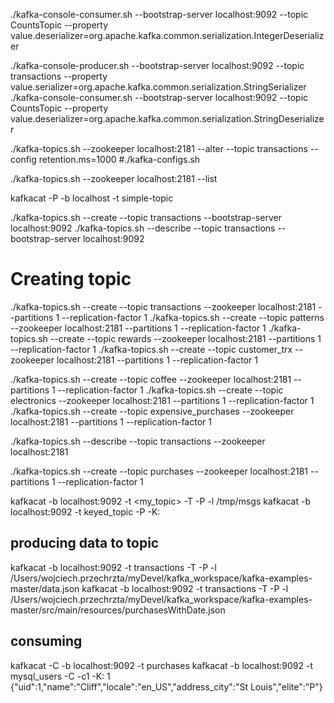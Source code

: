 ./kafka-console-consumer.sh --bootstrap-server localhost:9092 --topic CountsTopic  --property value.deserializer=org.apache.kafka.common.serialization.IntegerDeserializer

./kafka-console-producer.sh --bootstrap-server localhost:9092 --topic transactions  --property value.serializer=org.apache.kafka.common.serialization.StringSerializer
./kafka-console-consumer.sh --bootstrap-server localhost:9092 --topic CountsTopic  --property value.deserializer=org.apache.kafka.common.serialization.StringDeserializer

./kafka-topics.sh --zookeeper localhost:2181 --alter --topic transactions --config retention.ms=1000
#./kafka-configs.sh

./kafka-topics.sh --zookeeper localhost:2181 --list


kafkacat -P -b localhost -t simple-topic

./kafka-topics.sh --create --topic transactions --bootstrap-server localhost:9092
./kafka-topics.sh --describe --topic transactions --bootstrap-server localhost:9092

# Creating topic
./kafka-topics.sh --create --topic transactions --zookeeper localhost:2181 --partitions 1 --replication-factor 1
./kafka-topics.sh --create --topic patterns --zookeeper localhost:2181 --partitions 1 --replication-factor 1
./kafka-topics.sh --create --topic rewards --zookeeper localhost:2181 --partitions 1 --replication-factor 1
./kafka-topics.sh --create --topic customer_trx --zookeeper localhost:2181 --partitions 1 --replication-factor 1


./kafka-topics.sh --create --topic coffee --zookeeper localhost:2181 --partitions 1 --replication-factor 1
./kafka-topics.sh --create --topic electronics --zookeeper localhost:2181 --partitions 1 --replication-factor 1
./kafka-topics.sh --create --topic expensive_purchases --zookeeper localhost:2181 --partitions 1 --replication-factor 1


./kafka-topics.sh --describe --topic transactions --zookeeper localhost:2181


./kafka-topics.sh --create --topic purchases --zookeeper localhost:2181 --partitions 1 --replication-factor 1

kafkacat -b localhost:9092 -t <my_topic> -T -P -l /tmp/msgs
kafkacat -b localhost:9092 -t keyed_topic -P -K:

## producing data to topic
kafkacat -b localhost:9092 -t transactions -T -P -l /Users/wojciech.przechrzta/myDevel/kafka_workspace/kafka-examples-master/data.json
kafkacat -b localhost:9092 -t transactions -T -P -l /Users/wojciech.przechrzta/myDevel/kafka_workspace/kafka-examples-master/src/main/resources/purchasesWithDate.json
## consuming
kafkacat -C -b localhost:9092 -t purchases
kafkacat -b localhost:9092 -t mysql_users -C -c1 -K:
1   {"uid":1,"name":"Cliff","locale":"en_US","address_city":"St Louis","elite":"P"}
